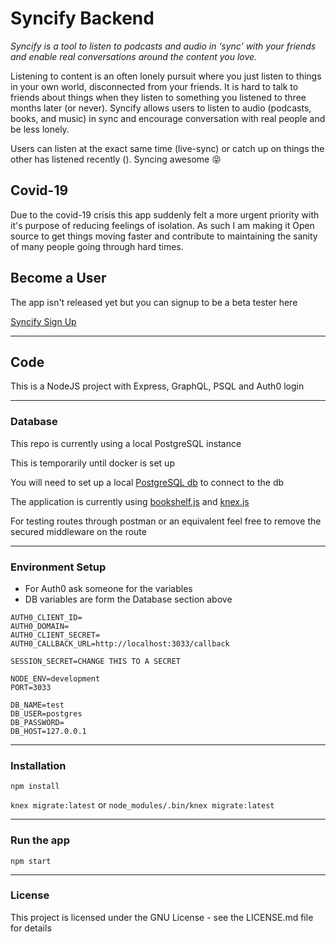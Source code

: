 # Syncify Backend

_Syncify is a tool to listen to podcasts and audio in ‘sync’ with your friends and enable real conversations around the content you love._

Listening to content is an often lonely pursuit where you just listen to things in your own world, disconnected from your friends. It is hard to talk to friends about things when they listen to something you listened to three months later (or never). Syncify allows users to listen to audio (podcasts, books, and music) in sync and encourage conversation with real people and be less lonely.

Users can listen at the exact same time (live-sync) or catch up on things the other has listened recently (). Syncing awesome 😝

## Covid-19

Due to the covid-19 crisis this app suddenly felt a more urgent priority with it's purpose of reducing feelings of isolation. As such I am making it Open source to get things moving faster and contribute to maintaining the sanity of many people going through hard times.

## Become a User

The app isn't released yet but you can signup to be a beta tester here

[Syncify Sign Up](https://syncify.landen.co)

---

## Code

This is a NodeJS project with Express, GraphQL, PSQL and Auth0 login

---

### Database

This repo is currently using a local PostgreSQL instance

This is temporarily until docker is set up

You will need to set up a local [PostgreSQL db](https://www.postgresql.org/download/) to connect to the db

The application is currently using [bookshelf.js](https://bookshelfjs.org/) and [knex.js](http://knexjs.org/)

For testing routes through postman or an equivalent feel free to remove the secured middleware on the route

---

### Environment Setup

- For Auth0 ask someone for the variables
- DB variables are form the Database section above

```
AUTH0_CLIENT_ID=
AUTH0_DOMAIN=
AUTH0_CLIENT_SECRET=
AUTH0_CALLBACK_URL=http://localhost:3033/callback

SESSION_SECRET=CHANGE THIS TO A SECRET

NODE_ENV=development
PORT=3033

DB_NAME=test
DB_USER=postgres
DB_PASSWORD=
DB_HOST=127.0.0.1
```

---

### Installation

`npm install`

`knex migrate:latest` or `node_modules/.bin/knex migrate:latest`

---

### Run the app

`npm start`

---

### License

This project is licensed under the GNU License - see the LICENSE.md file for details
